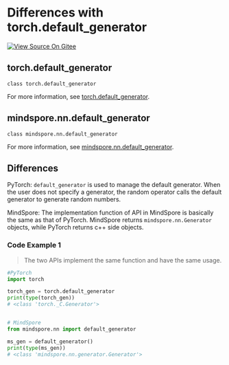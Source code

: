 # Differences with torch.default_generator

[![View Source On Gitee](https://mindspore-website.obs.cn-north-4.myhuaweicloud.com/website-images/r2.3.0rc2/resource/_static/logo_source_en.svg)](https://gitee.com/mindspore/docs/blob/r2.3.0rc2/docs/mindspore/source_en/note/api_mapping/pytorch_diff/default_generator.md)

## torch.default_generator

```text
class torch.default_generator
```

For more information, see [torch.default_generator](https://pytorch.org/docs/1.8.1/torch.html#torch.default_generator).

## mindspore.nn.default_generator

```text
class mindspore.nn.default_generator
```

For more information, see [mindspore.nn.default_generator](https://www.mindspore.cn/docs/en/r2.3.0rc2/api_python/nn/mindspore.nn.default_generator.html).

## Differences

PyTorch: `default_generator` is used to manage the default generator. When the user does not specify a generator, the random operator calls the default generator to generate random numbers.

MindSpore: The implementation function of API in MindSpore is basically the same as that of PyTorch. MindSpore returns `mindspore.nn.Generator` objects, while PyTorch returns c++ side objects.

### Code Example 1

> The two APIs implement the same function and have the same usage.

```python
#PyTorch
import torch

torch_gen = torch.default_generator
print(type(torch_gen))
# <class 'torch._C.Generator'>


# MindSpore
from mindspore.nn import default_generator

ms_gen = default_generator()
print(type(ms_gen))
# <class 'mindspore.nn.generator.Generator'>
```
